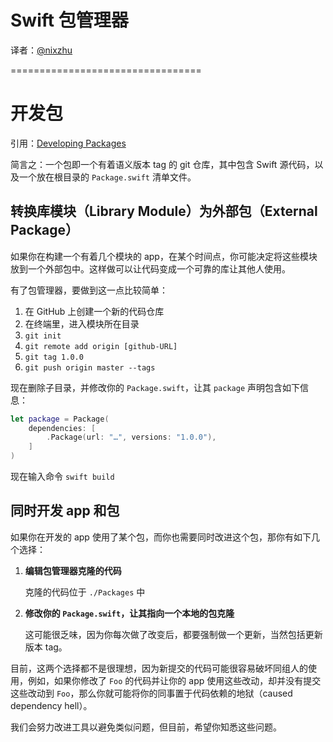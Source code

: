
# Swift 包管理器

译者：[@nixzhu](https://twitter.com/nixzhu)

=================================

# 开发包

引用：[Developing Packages](https://github.com/apple/swift-package-manager/blob/master/Documentation/DevelopingPackages.md)

简言之：一个包即一个有着语义版本 tag 的 git 仓库，其中包含 Swift 源代码，以及一个放在根目录的 `Package.swift` 清单文件。

## 转换库模块（Library Module）为外部包（External Package）

如果你在构建一个有着几个模块的 app，在某个时间点，你可能决定将这些模块放到一个外部包中。这样做可以让代码变成一个可靠的库让其他人使用。

有了包管理器，要做到这一点比较简单：

 1. 在 GitHub 上创建一个新的代码仓库
 2. 在终端里，进入模块所在目录
 3. `git init`
 4. `git remote add origin [github-URL]`
 5. `git tag 1.0.0`
 5. `git push origin master --tags`
 
现在删除子目录，并修改你的 `Package.swift`，让其 `package` 声明包含如下信息：

```swift
let package = Package(
    dependencies: [
        .Package(url: "…", versions: "1.0.0"),
    ]
)
```

现在输入命令 `swift build`

## 同时开发 app 和包

如果你在开发的 app 使用了某个包，而你也需要同时改进这个包，那你有如下几个选择：

 1. **编辑包管理器克隆的代码**
    
    克隆的代码位于 `./Packages` 中

 2. **修改你的 `Package.swift`，让其指向一个本地的包克隆**

    这可能很乏味，因为你每次做了改变后，都要强制做一个更新，当然包括更新版本 tag。

目前，这两个选择都不是很理想，因为新提交的代码可能很容易破坏同组人的使用，例如，如果你修改了 `Foo` 的代码并让你的 app 使用这些改动，却并没有提交这些改动到 `Foo`，那么你就可能将你的同事置于代码依赖的地狱（caused dependency hell）。

我们会努力改进工具以避免类似问题，但目前，希望你知悉这些问题。
